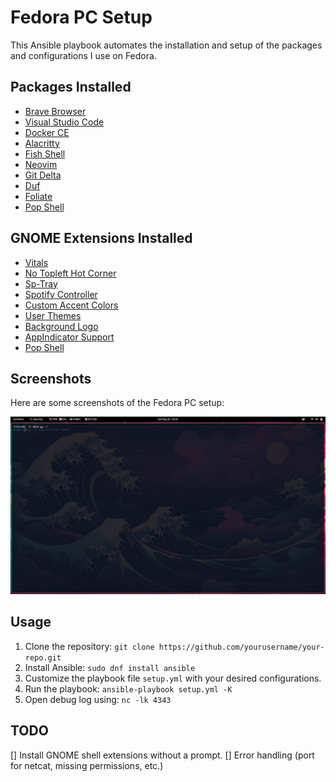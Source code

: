 # Fedora PC Setup

This Ansible playbook automates the installation and setup of the packages and configurations I use on Fedora.

## Packages Installed

- [Brave Browser](https://brave.com/)
- [Visual Studio Code](https://code.visualstudio.com/)
- [Docker CE](https://docs.docker.com/engine/install/)
- [Alacritty](https://github.com/alacritty/alacritty)
- [Fish Shell](https://fishshell.com/)
- [Neovim](https://neovim.io/)
- [Git Delta](https://github.com/dandavison/delta)
- [Duf](https://github.com/muesli/duf)
- [Foliate](https://johnfactotum.github.io/foliate/)
- [Pop Shell](https://github.com/pop-os/shell)

## GNOME Extensions Installed

- [Vitals](https://extensions.gnome.org/extension/1460/vitals/)
- [No Topleft Hot Corner](https://extensions.gnome.org/extension/118/no-topleft-hot-corner/)
- [Sp-Tray](https://extensions.gnome.org/extension/358/sp-tray/)
- [Spotify Controller](https://extensions.gnome.org/extension/55/media-player-indicator/)
- [Custom Accent Colors](https://extensions.gnome.org/extension/1465/custom-accent-colors/)
- [User Themes](https://extensions.gnome.org/extension/19/user-themes/)
- [Background Logo](https://extensions.gnome.org/extension/208/background-logo/)
- [AppIndicator Support](https://extensions.gnome.org/extension/615/appindicator-support/)
- [Pop Shell](https://extensions.gnome.org/extension/1160/pop-shell/)

## Screenshots

Here are some screenshots of the Fedora PC setup:

![Screenshot 1](screenshots/screenshot1.png)

## Usage

1. Clone the repository: `git clone https://github.com/yourusername/your-repo.git`
2. Install Ansible: `sudo dnf install ansible`
3. Customize the playbook file `setup.yml` with your desired configurations.
4. Run the playbook: `ansible-playbook setup.yml -K`
5. Open debug log using: `nc -lk 4343`

## TODO
[] Install GNOME shell extensions without a prompt.
[] Error handling (port for netcat, missing permissions, etc.)
